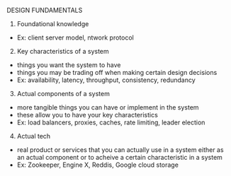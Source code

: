 DESIGN FUNDAMENTALS

1. Foundational knowledge
 - Ex: client server model, ntwork protocol

2. Key characteristics of a system
 - things you want the system to have
 - things you may be trading off when making certain design decisions
 - Ex: availability, latency, throughput, consistency, redundancy

3. Actual components of a system
 - more tangible things you can have or implement in the system
 - these allow you to have your key characteristics
 - Ex: load balancers, proxies, caches, rate limiting, leader election

4. Actual tech
 - real product or services that you can actually use in a system either as an actual component or to acheive a certain characteristic in a system
 - Ex: Zookeeper, Engine X, Reddis, Google cloud storage